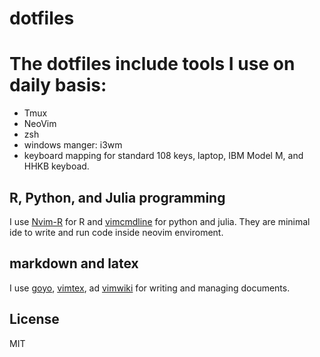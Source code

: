 # dotfiles
# The dotfiles include tools I use on daily basis:
* Tmux
* NeoVim
* zsh
* windows manger: i3wm
* keyboard mapping for standard 108 keys, laptop, IBM Model M, and HHKB keyboad.

## R, Python, and Julia programming
I use [Nvim-R](https://github.com/jalvesaq/Nvim-R) for R and [vimcmdline](https://github.com/jalvesaq/vimcmdline) for python and julia.
They are minimal ide to write and run code inside neovim enviroment.  

## markdown and latex
I use [goyo](https://github.com/junegunn/goyo.vim), [vimtex](https://github.com/lervag/vimtex), ad [vimwiki](https://github.com/vimwiki/vimwiki) for writing and managing documents. 



License
-------

MIT
